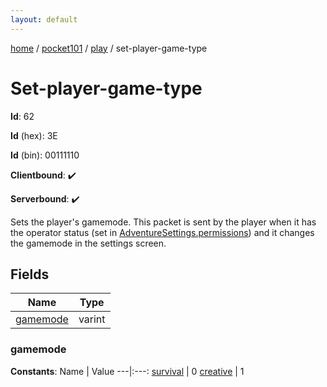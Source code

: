 ```yaml
---
layout: default
---
```


[home](/)  /  [pocket101](/protocol/pocket101)  /  [play](/protocol/pocket101/play)  /  set-player-game-type

# Set-player-game-type

**Id**: 62

**Id** (hex): 3E

**Id** (bin): 00111110

**Clientbound**: ✔️

**Serverbound**: ✔️

Sets the player's gamemode. This packet is sent by the player when it has the operator status (set in [AdventureSettings.permissions](#play_adventure-settings_permissions)) and it changes the gamemode in the settings screen.

## Fields

Name | Type
---|---
[gamemode](#gamemode) | varint

### gamemode

**Constants**:
Name | Value
---|:---:
[survival](gamemode_survival) | 0
[creative](gamemode_creative) | 1

